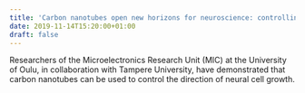 ```yaml
---
title: 'Carbon nanotubes open new horizons for neuroscience: controlling neural cell outgrowth'
date: 2019-11-14T15:20:00+01:00
draft: false
---
```


Researchers of the Microelectronics Research Unit (MIC) at the University of Oulu, in collaboration with Tampere University, have demonstrated that carbon nanotubes can be used to control the direction of neural cell growth.